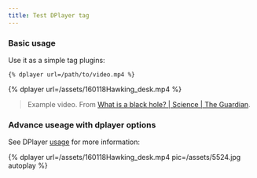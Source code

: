 ```yaml
---
title: Test DPlayer tag
---
```


### Basic usage

Use it as a simple tag plugins:

```nunjucks
{% dplayer url=/path/to/video.mp4 %}
```

<!-- more -->

{% dplayer url=/assets/160118Hawking_desk.mp4 %}

> Example video. From [What is a black hole? | Science | The Guardian](https://www.theguardian.com/science/across-the-universe/2016/feb/01/what-is-a-black-hole-stephen-hawking-reith-lectures).

### Advance useage with dplayer options

See DPlayer [usage](https://github.com/MoePlayer/hexo-tag-dplayer#usage) for more information:

{% dplayer url=/assets/160118Hawking_desk.mp4 pic=/assets/5524.jpg autoplay %}
